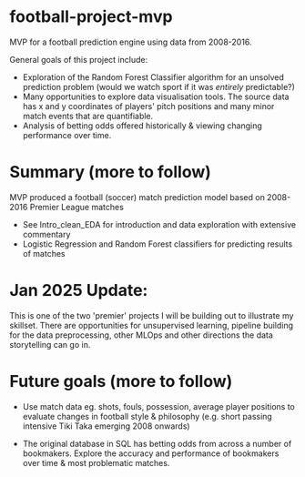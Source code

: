 # football-project-mvp
MVP for a football prediction engine using data from 2008-2016.

General goals of this project include:
- Exploration of the Random Forest Classifier algorithm for an unsolved prediction problem (would we watch sport if it was *entirely* predictable?)
- Many opportunities to explore data visualisation tools. The source data has x and y coordinates of players' pitch positions and many minor match events that are quantifiable.
- Analysis of betting odds offered historically & viewing changing performance over time.

# Summary (more to follow)
MVP produced a football (soccer) match prediction model based on 2008-2016 Premier League matches
- See Intro_clean_EDA for introduction and data exploration with extensive commentary
- Logistic Regression and Random Forest classifiers for predicting results of matches
  
# **Jan 2025 Update**:

This is one of the two 'premier' projects I will be building out to illustrate my skillset. There are opportunities for unsupervised learning, pipeline building for the data preprocessing, other MLOps and other directions the data storytelling can go in.

# Future goals (more to follow)
- Use match data eg. shots, fouls, possession, average player positions to evaluate changes in football style & philosophy (e.g. short passing intensive Tiki Taka emerging 2008 onwards)

- The original database in SQL has betting odds from across a number of bookmakers. Explore the accuracy and performance of bookmakers over time & most problematic matches.
